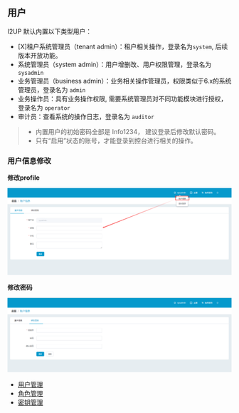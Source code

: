 ## 用户

I2UP 默认内置以下类型用户：
* [X]租户系统管理员（tenant admin）：租户相关操作，登录名为`system`, 后续版本开放功能。
* 系统管理员（system admin）：用户增删改、用户权限管理，登录名为 `sysadmin`
* 业务管理员（business admin）：业务相关操作管理员，权限类似于6.x的系统管理员，登录名为 `admin`
* 业务操作员：具有业务操作权限, 需要系统管理员对不同功能模块进行授权，登录名为 `operator`
* 审计员：查看系统的操作日志，登录名为 `auditor`

>* 内置用户的初始密码全部是 Info1234， 建议登录后修改默认密码。
>* 只有“启用”状态的账号，才能登录到控台进行相关的操作。

### 用户信息修改

**修改profile**

![](/assets/V7.1.20190117160913.png)

**修改密码**

![](/assets/V7.1.20190117160953.png)

* [用户管理](user_management.md)
* [角色管理](role_management.md)
* [密钥管理](accesskey_management.md)
